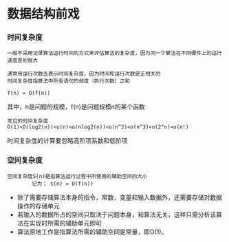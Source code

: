 # 数据结构前戏

### 时间复杂度

```
一般不采用记录算法运行时间的方式来评估算法的复杂度，因为同一个算法在不同硬件上的运行速度差别很大
```



```
通常用运行次数去表示时间复杂度，因为时间和运行次数是正相关的
时间复杂度指算法中所有语句的频度（执行次数）之和
```

```
T(n) = O(f(n))
```

 其中，n是问题的规模，f(n)是问题规模n的某个函数

```
常见的时间复杂度
O(1)<O(log2(n))<o(n)<o(nlog2(n))<o(n^2)<o(n^3)<o(2^n)<o(n!)
```

时间复杂度的计算要忽略高阶项系数和低阶项



### 空间复杂度

```
空间复杂度S(n)是指算法运行过程中所使用的辅助空间的大小
		记为： s(n) = O(f(n))

```

- 除了需要存储算法本身的指令，常数，变量和输入数据外，还需要存储对数据操作的存储单元
- 若输入的数据所占的空间只取决于问题本身，和算法无关，这样只需分析该算法在实现时所需的辅助单元即可
- 算法原地工作是指算法所需的辅助空间是常量，即O(1)。

